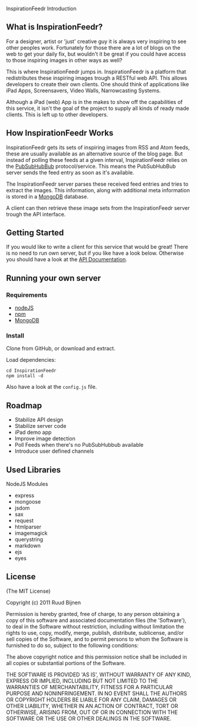 InspirationFeedr Introduction

## What is InspirationFeedr?

For a designer, artist or 'just' creative guy it is always very inspiring to see other peoples
work. Fortunately for those there are a lot of blogs on the web to get your daily fix, but wouldn't
it be great if you could have access to those inspiring images in other ways as well?

This is where InspirationFeedr jumps in. InspirationFeedr is a platform that redistributes these
inspiring images trough a RESTful web API. This allows developers to create their own clients.
One should think of applications like iPad Apps, Screensavers, Video Walls, Narrowcasting Systems.

Although a iPad (web) App is in the makes to show off the capabilities of this service, it isn't the
goal of the project to supply all kinds of ready made clients. This is left up to other developers.

## How InspirationFeedr Works

InspirationFeedr gets its sets of inspiring images from RSS and Atom feeds, these are usually
available as an alternative source of the blog page. But instead of polling these feeds at a given
interval, InspirationFeedr relies on the [PubSubHubBub](http://code.google.com/p/pubsubhubbub/)
protocol/service. This means the PubSubHubBub server sends the feed entry as soon as it's available.

The InspirationFeedr server parses these received feed entries and tries to extract the images. This
information, along with additional meta information is stored in a [MongoDB](http://www.mongodb.org/)
database.

A client can then retrieve these image sets from the InspirationFeedr server trough the API interface.

## Getting Started

If you would like to write a client for this service that would be great! There is no need to run
own server, but if you like have a look below. Otherwise you should have a look at the
[API Documentation](/docs/api).

## Running your own server

### Requirements

* [nodeJS](http://github.com/joynet/node)
* [npm](http://github.com/isaacs/npm)
* [MongoDB](http://www.mongodb.org)

### Install

Clone from GitHub, or download and extract.

Load dependencies:

    cd InspirationFeedr
    npm install -d

Also have a look at the `config.js` file.

## Roadmap

* Stabilize API design
* Stabilize server code
* iPad demo app
* Improve image detection
* Poll Feeds when there's no PubSubHubbub available
* Introduce user defined channels

## Used Libraries

NodeJS Modules

* express
* mongoose
* jsdom
* sax
* request
* htmlparser
* imagemagick
* querystring
* markdown
* ejs
* eyes

## License 

(The MIT License)

Copyright (c) 2011 Ruud Bijnen

Permission is hereby granted, free of charge, to any person obtaining
a copy of this software and associated documentation files (the
'Software'), to deal in the Software without restriction, including
without limitation the rights to use, copy, modify, merge, publish,
distribute, sublicense, and/or sell copies of the Software, and to
permit persons to whom the Software is furnished to do so, subject to
the following conditions:

The above copyright notice and this permission notice shall be
included in all copies or substantial portions of the Software.

THE SOFTWARE IS PROVIDED 'AS IS', WITHOUT WARRANTY OF ANY KIND,
EXPRESS OR IMPLIED, INCLUDING BUT NOT LIMITED TO THE WARRANTIES OF
MERCHANTABILITY, FITNESS FOR A PARTICULAR PURPOSE AND NONINFRINGEMENT.
IN NO EVENT SHALL THE AUTHORS OR COPYRIGHT HOLDERS BE LIABLE FOR ANY
CLAIM, DAMAGES OR OTHER LIABILITY, WHETHER IN AN ACTION OF CONTRACT,
TORT OR OTHERWISE, ARISING FROM, OUT OF OR IN CONNECTION WITH THE
SOFTWARE OR THE USE OR OTHER DEALINGS IN THE SOFTWARE.